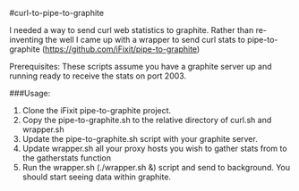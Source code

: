 #curl-to-pipe-to-graphite

I needed a way to send curl web statistics to graphite.  Rather than re-inventing the well I came up with a wrapper 
to send curl stats to pipe-to-graphite (https://github.com/iFixit/pipe-to-graphite)

Prerequisites:  These scripts assume you have a graphite server up and running ready to receive the stats on port 2003.

###Usage:

1. Clone the iFixit pipe-to-graphite project. 
2. Copy the pipe-to-graphite.sh to the relative directory of curl.sh and wrapper.sh
3. Update the pipe-to-graphite.sh script with your graphite server.
4. Update wrapper.sh all your proxy hosts you wish to gather stats from to the gatherstats function
5. Run the wrapper.sh (./wrapper.sh &) script and send to background.  You should start seeing data within graphite. 
